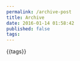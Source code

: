 ```yaml
---
permalink: /archive-post
title: Archive
date: 2016-01-14 01:58:42
published: false
tags: 
---
```


{{tags}}